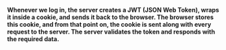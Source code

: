 **Whenever we log in, the server creates a JWT (JSON Web Token), wraps it inside a cookie, and sends it back to the browser. The browser stores this cookie, and from that point on, the cookie is sent along with every request to the server. The server validates the token and responds with the required data.**

